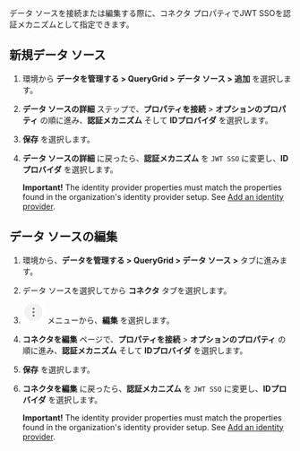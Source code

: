 データ ソースを接続または編集する際に、コネクタ プロパティでJWT SSOを認証メカニズムとして指定できます。

## 新規データ ソース


1.  環境から **データを管理する > QueryGrid > データ ソース > 追加** を選択します。


1.  **データ ソースの詳細** ステップで、**プロパティを接続** > **オプションのプロパティ** の順に進み、**認証メカニズム** そして **IDプロバイダ** を選択します。


1.  **保存** を選択します。


1.  **データ ソースの詳細** に戻ったら、**認証メカニズム** を 
    `
    JWT SSO
    `
   に変更し、**IDプロバイダ** を選択します。

    **Important!** The identity provider properties must match the properties found in the organization's identity provider setup. See [Add an identity provider](whf1680184025148.md).


## データ ソースの編集


1.  環境から、**データを管理する > QueryGrid > データ ソース >** タブに進みます。


1.  データ ソースを選択してから **コネクタ** タブを選択します。


1.  ![縦三点](Images/kws1630322576230.png) メニューから、**編集** を選択します。


1.  **コネクタを編集** ページで、**プロパティを接続** > **オプションのプロパティ** の順に進み、**認証メカニズム** そして **IDプロバイダ** を選択します。


1.  **保存** を選択します。


1.  **コネクタを編集** に戻ったら、**認証メカニズム** を 
    `
    JWT SSO
    `
   に変更し、**IDプロバイダ** を選択します。

    **Important!** The identity provider properties must match the properties found in the organization's identity provider setup. See [Add an identity provider](whf1680184025148.md).


